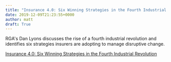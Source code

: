 ```yaml
---
title: "Insurance 4.0: Six Winning Strategies in the Fourth Industrial Revolution"
date: 2019-12-09T21:23:55+0000
author: matt
draft: True
---
```

RGA's Dan Lyons discusses the rise of a fourth industrial revolution and identifies six strategies insurers are adopting to manage disruptive change. 

[ Insurance 4.0: Six Winning Strategies in the Fourth Industrial Revolution ]( https://rgare.com/knowledge-center/media/articles/insurance-4.0-six-winning-strategies-in-the-fourth-industrial-revolution )
